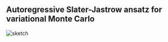 <div>
<h2> Autoregressive Slater-Jastrow ansatz for variational Monte Carlo </h2>
<img align="middle" src="_misc/sketch.png" with="500" alt="sketch"/>
</div>
